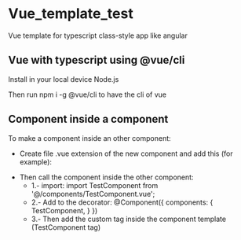 # Vue_template_test

Vue template for typescript class-style app like angular

## Vue with typescript using @vue/cli

Install in your local device Node.js

Then run npm i -g @vue/cli to have the cli of vue

## Component inside a component
To make a component inside an other component:
- Create file .vue extension of the new component and add this (for example):

<template>
</template>
<script lang="ts">
import { Component, Prop, Vue } from 'vue-property-decorator';
@Component
export default class TestComponent extends Vue {}
</script>
<style scoped>
</style>


- Then call the component inside the other component:
    - 1.- import: import TestComponent from '@/components/TestComponent.vue';
    - 2.- Add to the decorator: @Component({
                                    components: {
                                        TestComponent,
                                    }
                                })
    - 3.- Then add the custom tag inside the component template (TestComponent tag)